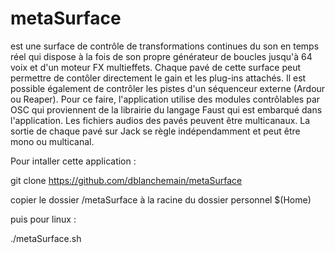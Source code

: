 # metaSurface 
est une surface de contrôle de transformations continues du son en temps réel qui dispose à la fois de son propre générateur de boucles jusqu'à 64 voix et d'un moteur FX multieffets.
Chaque pavé de cette surface peut permettre de contôler directement le gain et les plug-ins attachés. Il est possible également de contrôler les pistes d'un séquenceur externe (Ardour ou Reaper). Pour ce faire, l'application utilise des modules contrôlables par OSC qui proviennent de la librairie du langage Faust qui est embarqué dans l'application.
Les fichiers audios des pavés peuvent être multicanaux. La sortie de chaque pavé sur Jack se règle indépendamment et peut être mono ou multicanal.

Pour intaller cette application :

git clone https://github.com/dblanchemain/metaSurface

copier le dossier /metaSurface à la racine du dossier personnel $(Home)

puis pour linux :

./metaSurface.sh
